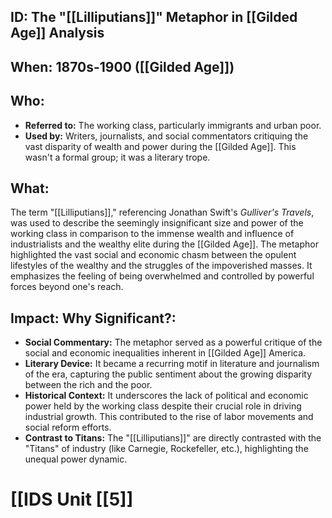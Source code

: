 ## ID: The "[[Lilliputians]]" Metaphor in [[Gilded Age]] Analysis

## When: 1870s-1900 ([[Gilded Age]])

## Who:
* **Referred to:**  The working class, particularly immigrants and urban poor.
* **Used by:**  Writers, journalists, and social commentators critiquing the vast disparity of wealth and power during the [[Gilded Age]].  This wasn't a formal group; it was a literary trope.

## What:
The term "[[Lilliputians]]," referencing Jonathan Swift's *Gulliver's Travels*, was used to describe the seemingly insignificant size and power of the working class in comparison to the immense wealth and influence of industrialists and the wealthy elite during the [[Gilded Age]].  The metaphor highlighted the vast social and economic chasm between the opulent lifestyles of the wealthy and the struggles of the impoverished masses.  It emphasizes the feeling of being overwhelmed and controlled by powerful forces beyond one's reach.

## Impact: Why Significant?:
* **Social Commentary:** The metaphor served as a powerful critique of the social and economic inequalities inherent in [[Gilded Age]] America.
* **Literary Device:** It became a recurring motif in literature and journalism of the era, capturing the public sentiment about the growing disparity between the rich and the poor.
* **Historical Context:**  It underscores the lack of political and economic power held by the working class despite their crucial role in driving industrial growth.  This contributed to the rise of labor movements and social reform efforts.
* **Contrast to Titans:**  The "[[Lilliputians]]" are directly contrasted with the "Titans" of industry (like Carnegie, Rockefeller, etc.), highlighting the unequal power dynamic.



# [[IDS Unit [[5]]